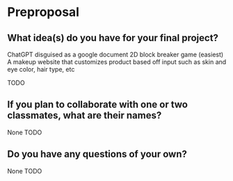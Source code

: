 # Preproposal

## What idea(s) do you have for your final project?
ChatGPT disguised as a google document 
2D block breaker game (easiest)
A makeup website that customizes product based off input such as skin and eye color, hair type, etc

TODO

## If you plan to collaborate with one or two classmates, what are their names?
None
TODO

## Do you have any questions of your own?
 None
TODO

